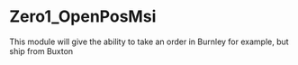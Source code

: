 # Zero1_OpenPosMsi

This module will give the ability to take an order in Burnley for example, but ship from Buxton
